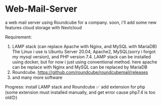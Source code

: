# Web-Mail-Server
a web mail server using Roundcube for a company. soon, i'll add some new features cloud storage with Nextcloud



Requirement:
1. LAMP stack (can replace Apache with Nginx, and MySQL with MariaDB)
   The Linux i use is Ubuntu Server 20.04, Apache2, MySQL(sorry i forgot my mysql version), and PHP version 7.4. LAMP stack can be installed using docker, but for now i just using conventional method. here apache can be replace with Nginx and MySQL can be replaced by MariaDB
2. Roundcube. https://github.com/roundcube/roundcubemail/releases
3. and many more software 


Progress:
install LAMP stack and Roundcube ✅
add extension for php (some extension must installed manually, and get error cause php7.4 is too old🙃)
